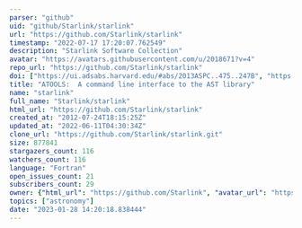 ```yaml
---
parser: "github"
uid: "github/Starlink/starlink"
url: "https://github.com/Starlink/starlink"
timestamp: "2022-07-17 17:20:07.762549"
description: "Starlink Software Collection"
avatar: "https://avatars.githubusercontent.com/u/2018671?v=4"
repo_url: "https://github.com/Starlink/starlink"
doi: ["https://ui.adsabs.harvard.edu/#abs/2013ASPC..475..247B", "https://ui.adsabs.harvard.edu/abs/2017ascl.soft08001B/abstract"]
title: "ATOOLS:  A command line interface to the AST library"
name: "starlink"
full_name: "Starlink/starlink"
html_url: "https://github.com/Starlink/starlink"
created_at: "2012-07-24T18:15:25Z"
updated_at: "2022-06-11T04:30:34Z"
clone_url: "https://github.com/Starlink/starlink.git"
size: 877841
stargazers_count: 116
watchers_count: 116
language: "Fortran"
open_issues_count: 21
subscribers_count: 29
owner: {"html_url": "https://github.com/Starlink", "avatar_url": "https://avatars.githubusercontent.com/u/2018671?v=4", "login": "Starlink", "type": "Organization"}
topics: ["astronomy"]
date: "2023-01-28 14:20:18.838444"
---
```

